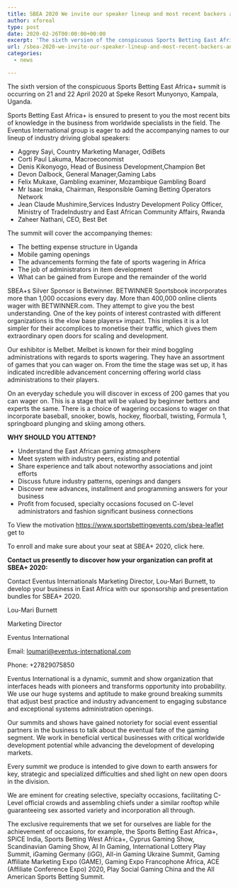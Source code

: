 ```yaml
---
title: SBEA 2020 We invite our speaker lineup and most recent backers and exhibitors
author: xforeal 
type: post
date: 2020-02-26T00:00:00+00:00
excerpt: 'The sixth version of the conspicuous Sports Betting East Africa+ summit is occurring on 21 and 22 April 2020 at Speke Resort Munyonyo, Kampala, Uganda '
url: /sbea-2020-we-invite-our-speaker-lineup-and-most-recent-backers-and-exhibitors/
categories:
  - news

---
```

The sixth version of the conspicuous Sports Betting East Africa+ summit is occurring on 21 and 22 April 2020 at Speke Resort Munyonyo, Kampala, Uganda. 

Sports Betting East Africa+ is ensured to present to you the most recent bits of knowledge in the business from worldwide specialists in the field. The Eventus International group is eager to add the accompanying names to our lineup of industry driving global speakers: 

  * Aggrey Sayi, Country Marketing Manager, OdiBets 
  * Corti Paul Lakuma, Macroeconomist 
  * Denis Kikonyogo, Head of Business Development,Champion Bet 
  * Devon Dalbock, General Manager,Gaming Labs 
  * Felix Mukaxe, Gambling examiner, Mozambique Gambling Board 
  * Mr Isaac Imaka, Chairman, Responsible Gaming Betting Operators Network 
  * Jean Claude Mushimire,Services Industry Development Policy Officer, Ministry of TradeIndustry and East African Community Affairs, Rwanda 
  * Zaheer Nathani, CEO, Best Bet 

The summit will cover the accompanying themes: 

  * The betting expense structure in Uganda 
  * Mobile gaming openings 
  * The advancements forming the fate of sports wagering in Africa 
  * The job of administrators in item development 
  * What can be gained from Europe and the remainder of the world 

SBEA+s Silver Sponsor is Betwinner. BETWINNER Sportsbook incorporates more than 1,000 occasions every day. More than 400,000 online clients wager with BETWINNER.com. They attempt to give you the best understanding. One of the key points of interest contrasted with different organizations is the &#171;low base players&#187; impact. This implies it is a lot simpler for their accomplices to monetise their traffic, which gives them extraordinary open doors for scaling and development. 

Our exhibitor is Melbet. Melbet is known for their mind boggling administrations with regards to sports wagering. They have an assortment of games that you can wager on. From the time the stage was set up, it has indicated incredible advancement concerning offering world class administrations to their players. 

On an everyday schedule you will discover in excess of 200 games that you can wager on. This is a stage that will be valued by beginner bettors and experts the same. There is a choice of wagering occasions to wager on that incorporate baseball, snooker, bowls, hockey, floorball, twisting, Formula 1, springboard plunging and skiing among others. 

**WHY SHOULD YOU ATTEND?** 

  * Understand the East African gaming atmosphere 
  * Meet system with industry peers, existing and potential 
  * Share experience and talk about noteworthy associations and joint efforts 
  * Discuss future industry patterns, openings and dangers 
  * Discover new advances, installment and programming answers for your business 
  * Profit from focused, specialty occasions focused on C-level administrators and fashion significant business connections 

To View the motivation https://www.sportsbettingevents.com/sbea-leaflet get to 

To enroll and make sure about your seat at SBEA+ 2020, click here. 

**Contact us presently to discover how your organization can profit at SBEA+ 2020:** 

Contact Eventus Internationals Marketing Director, Lou-Mari Burnett, to develop your business in East Africa with our sponsorship and presentation bundles for SBEA+ 2020. 

Lou-Mari Burnett 

Marketing Director 

Eventus International 

Email: loumari@eventus-international.com 

Phone: +27829075850 

Eventus International is a dynamic, summit and show organization that interfaces heads with pioneers and transforms opportunity into probability. We use our huge systems and aptitude to make ground breaking summits that adjust best practice and industry advancement to engaging substance and exceptional systems administration openings. 

Our summits and shows have gained notoriety for social event essential partners in the business to talk about the eventual fate of the gaming segment. We work in beneficial vertical businesses with critical worldwide development potential while advancing the development of developing markets. 

Every summit we produce is intended to give down to earth answers for key, strategic and specialized difficulties and shed light on new open doors in the division. 

We are eminent for creating selective, specialty occasions, facilitating C-Level official crowds and assembling chiefs under a similar rooftop while guaranteeing sex assorted variety and incorporation all through. 

The exclusive requirements that we set for ourselves are liable for the achievement of occasions, for example, the Sports Betting East Africa+, SPiCE India, Sports Betting West Africa+, Cyprus Gaming Show, Scandinavian Gaming Show, AI In Gaming, International Lottery Play Summit, iGaming Germany (iGG), All-in Gaming Ukraine Summit, Gaming Affiliate Marketing Expo (GAME), Gaming Expo Francophone Africa, ACE (Affiliate Conference Expo) 2020, Play Social Gaming China and the All American Sports Betting Summit.